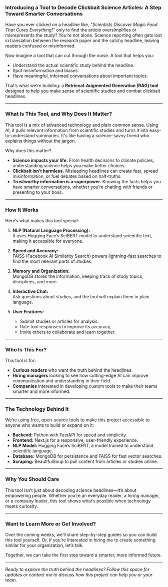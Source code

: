 ### **Introducing a Tool to Decode Clickbait Science Articles: A Step Toward Smarter Conversations**  

Have you ever clicked on a headline like, *"Scientists Discover Magic Food That Cures Everything!"* only to find the article oversimplifies or misrepresents the study? You’re not alone. Science reporting often gets lost in translation between the research paper and the catchy headline, leaving readers confused or misinformed.  

Now imagine a tool that can cut through the noise. A tool that helps you:  
- Understand the actual scientific study behind the headline.  
- Spot misinformation and biases.  
- Have meaningful, informed conversations about important topics.  

That’s what we’re building: a **Retrieval-Augmented Generation (RAG) tool** designed to help you make sense of scientific studies and combat clickbait headlines.  

---

### **What Is This Tool, and Why Does It Matter?**  
This tool is a mix of advanced technology and plain common sense. Using AI, it pulls relevant information from scientific studies and turns it into easy-to-understand summaries. It's like having a science-savvy friend who explains things without the jargon.  

Why does this matter?  
- **Science impacts your life.** From health decisions to climate policies, understanding science helps you make better choices.  
- **Clickbait isn’t harmless.** Misleading headlines can create fear, spread misinformation, or fuel debates based on half-truths.  
- **Trustworthy information is a superpower.** Knowing the facts helps you have smarter conversations, whether you’re chatting with friends or presenting to your boss.  

---

### **How It Works**  
Here’s what makes this tool special:  
1. **NLP (Natural Language Processing):**  
   It uses Hugging Face’s SciBERT model to understand scientific text, making it accessible for everyone.  

2. **Speed and Accuracy:**  
   FAISS (Facebook AI Similarity Search) powers lightning-fast searches to find the most relevant parts of studies.  

3. **Memory and Organization:**  
   MongoDB stores the information, keeping track of study topics, disciplines, and more.  

4. **Interactive Chat:**  
   Ask questions about studies, and the tool will explain them in plain language.  

5. **User Features:**  
   - Submit studies or articles for analysis.  
   - Rate tool responses to improve its accuracy.  
   - Invite others to collaborate and learn together.  

---

### **Who Is This For?**  
This tool is for:  
- **Curious readers** who want the truth behind the headlines.  
- **Hiring managers** looking to see how cutting-edge AI can improve communication and understanding in their field.  
- **Companies** interested in developing custom tools to make their teams smarter and more informed.  

---

### **The Technology Behind It**  
We’re using free, open-source tools to make this project accessible to anyone who wants to build or expand on it:  
- **Backend:** Python with FastAPI for speed and simplicity.  
- **Frontend:** Next.js for a responsive, user-friendly experience.  
- **NLP Model:** Hugging Face’s SciBERT, a model trained to understand scientific language.  
- **Database:** MongoDB for persistence and FAISS for fast vector searches.  
- **Scraping:** BeautifulSoup to pull content from articles or studies online.  

---

### **Why You Should Care**  
This tool isn’t just about decoding science headlines—it’s about empowering people. Whether you’re an everyday reader, a hiring manager, or a company leader, this tool shows what’s possible when technology meets curiosity.  

---

### **Want to Learn More or Get Involved?**  
Over the coming weeks, we’ll share step-by-step guides so you can build this tool yourself. Or, if you’re interested in hiring me to create something similar for your organization, let’s talk.  

Together, we can take the first step toward a smarter, more informed future.  

---  
*Ready to explore the truth behind the headlines? Follow this space for updates or contact me to discuss how this project can help you or your team.*  